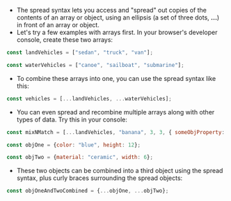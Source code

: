-   The spread syntax lets you access and "spread" out copies of the contents of an array or object, using an ellipsis (a set of three dots, **...**) in front of an array or object.
-   Let's try a few examples with arrays first. In your browser's developer console, create these two arrays:

```javascript
const landVehicles = ["sedan", "truck", "van"];
```

```javascript
const waterVehicles = ["canoe", "sailboat", "submarine"];
```

-   To combine these arrays into one, you can use the spread syntax like this:

```javascript
const vehicles = [...landVehicles, ...waterVehicles];
```

-   You can even spread and recombine multiple arrays along with other types of data. Try this in your console:

```javascript
const mixNMatch = [...landVehicles, "banana", 3, 3, { someObjProperty: "someObjPropertyValue" }, ...waterVehicles];
```
```javascript
const objOne = {color: "blue", height: 12};
```

```javascript
const objTwo = {material: "ceramic", width: 6};
```

-   These two objects can be combined into a third object using the spread syntax, plus curly braces surrounding the spread objects:

```javascript
const objOneAndTwoCombined = {...objOne, ...objTwo};
```

